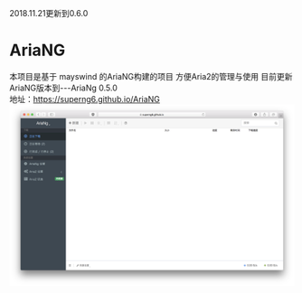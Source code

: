 2018.11.21更新到0.6.0
# AriaNG
本项目是基于 mayswind 的AriaNG构建的项目
方便Aria2的管理与使用
目前更新AriaNG版本到---AriaNg 0.5.0     
地址：https://superng6.github.io/AriaNG
![示例图片加载失败](https://raw.githubusercontent.com/SuperNG6/pic/master/pic/pic.png)
